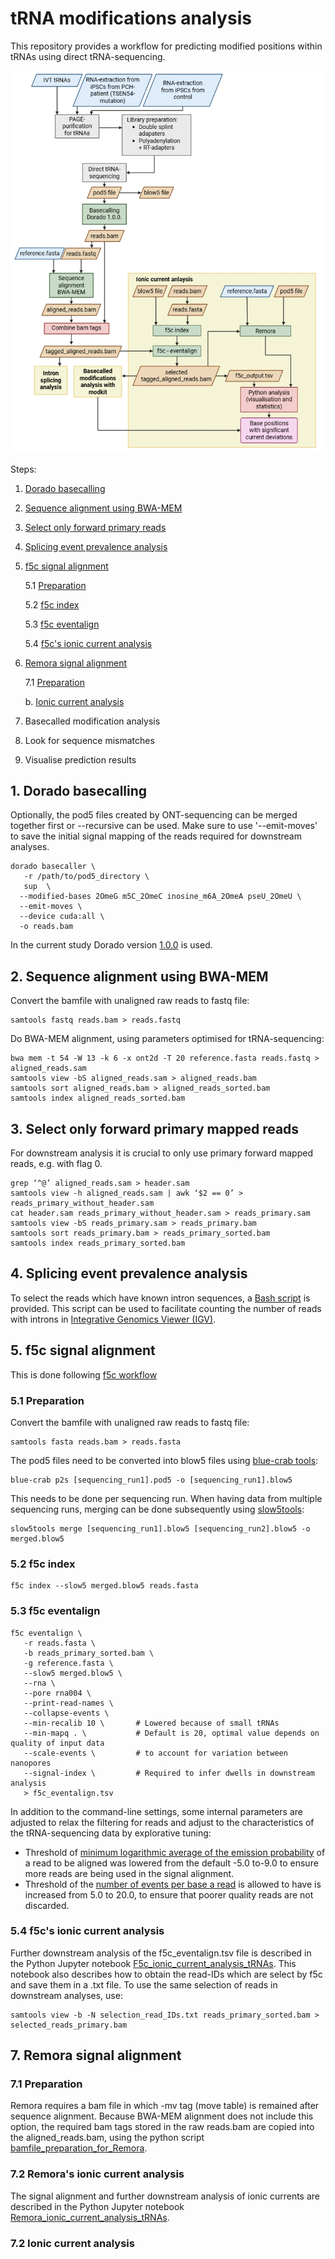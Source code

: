 # tRNA modifications analysis
This repository provides a workflow for predicting modified positions within tRNAs using direct tRNA-sequencing.

<img src="workflow.jpg" alt="Workflow of tRNA modifications analysis" width="500">

Steps:
1. [Dorado basecalling](#1-dorado-basecalling)
2. [Sequence alignment using BWA-MEM](#2-sequence-alignment-using-bwa-mem)
3. [Select only forward primary reads](#3-select-only-forward-primary-reads)
4. [Splicing event prevalence analysis](#4-splicing-event-prevalence-analysis)
5. [f5c signal alignment](#5-f5c-signal-alignment)
   
   5.1 [Preparation](#51-preparation)
   
   5.2 [f5c index](#52-f5c-index)
   
   5.3 [f5c eventalign](#53-f5c-eventalign)
   
   5.4 [f5c's ionic current analysis](#54-f5cs-ionic-current-analysis)
   
7. [Remora signal alignment](#remora-signal-alignment)
   
   7.1 [Preparation](#71-remora-signal-alignment)
   
   b. [Ionic current analysis](#72-ionic-current-analysis)
   
9. Basecalled modification analysis
10. Look for sequence mismatches
11. Visualise prediction results

## 1. Dorado basecalling
Optionally, the pod5 files created by ONT-sequencing can be merged together first or --recursive can be used. 
Make sure to use '--emit-moves' to save the initial signal mapping of the reads required for downstream analyses.
```
dorado basecaller \
   -r /path/to/pod5_directory \
   sup  \
  --modified-bases 2OmeG m5C_2OmeC inosine_m6A_2OmeA pseU_2OmeU \
  --emit-moves \
  --device cuda:all \
  -o reads.bam
```
In the current study Dorado version [1.0.0](https://github.com/nanoporetech/dorado/releases/tag/v1.0.0) is used. 

## 2. Sequence alignment using BWA-MEM
Convert the bamfile with unaligned raw reads to fastq file:
```
samtools fastq reads.bam > reads.fastq
```
Do BWA-MEM alignment, using parameters optimised for tRNA-sequencing:
```
bwa mem -t 54 -W 13 -k 6 -x ont2d -T 20 reference.fasta reads.fastq > aligned_reads.sam
samtools view -bS aligned_reads.sam > aligned_reads.bam
samtools sort aligned_reads.bam > aligned_reads_sorted.bam
samtools index aligned_reads_sorted.bam
```
## 3. Select only forward primary mapped reads
For downstream analysis it is crucial to only use primary forward mapped reads, e.g. with flag 0.
```
grep ‘^@’ aligned_reads.sam > header.sam
samtools view -h aligned_reads.sam | awk ‘$2 == 0’ > reads_primary_without_header.sam
cat header.sam reads_primary_without_header.sam > reads_primary.sam
samtools view -bS reads_primary.sam > reads_primary.bam
samtools sort reads_primary.bam > reads_primary_sorted.bam
samtools index reads_primary_sorted.bam
```

## 4. Splicing event prevalence analysis
To select the reads which have known intron sequences, a [Bash script](filter_intron_containing_tRNA_reads.sh) is provided. This script can be used to facilitate counting the number of reads with introns in [Integrative Genomics Viewer (IGV)](https://igv.org/). 

## 5. f5c signal alignment
This is done following [f5c workflow](https://github.com/hasindu2008/f5c?tab=readme-ov-file#usage)

### 5.1 Preparation
Convert the bamfile with unaligned raw reads to fastq file:
```
samtools fasta reads.bam > reads.fasta
```
The pod5 files need to be converted into blow5 files using [blue-crab tools](https://github.com/Psy-Fer/blue-crab):
```
blue-crab p2s [sequencing_run1].pod5 -o [sequencing_run1].blow5
```
This needs to be done per sequencing run. When having data from multiple sequencing runs, merging can be done subsequently using [slow5tools](https://github.com/hasindu2008/slow5tools):
```
slow5tools merge [sequencing_run1].blow5 [sequencing_run2].blow5 -o merged.blow5
```
### 5.2 f5c index
```
f5c index --slow5 merged.blow5 reads.fasta
```
### 5.3 f5c eventalign
```
f5c eventalign \
   -r reads.fasta \
   -b reads_primary_sorted.bam \
   -g reference.fasta \
   --slow5 merged.blow5 \
   --rna \
   --pore rna004 \
   --print-read-names \
   --collapse-events \
   --min-recalib 10 \       # Lowered because of small tRNAs  
   --min-mapq . \           # Default is 20, optimal value depends on quality of input data
   --scale-events \         # to account for variation between nanopores
   --signal-index \         # Required to infer dwells in downstream analysis
   > f5c_eventalign.tsv
```
In addition to the command-line settings, some internal parameters are adjusted to relax the filtering for reads and adjust to the characteristics of the tRNA-sequencing data by explorative tuning:
- Threshold of [minimum logarithmic average of the emission probability](https://github.com/hasindu2008/f5c/blob/a88df46949148d2e82b431f745bef0c32a396637/src/align.c#L199) of a read to be aligned was lowered from the default -5.0 to-9.0 to ensure more reads are being used in the signal alignment.
- Threshold of the [number of events per base a read](https://github.com/hasindu2008/f5c/blob/a88df46949148d2e82b431f745bef0c32a396637/src/f5c.c#L799) is allowed to have is increased from 5.0 to 20.0, to ensure that poorer quality reads are not discarded.

### 5.4 f5c's ionic current analysis 
Further downstream analysis of the f5c_eventalign.tsv file is described in the Python Jupyter notebook [F5c_ionic_current_analysis_tRNAs](F5c_ionic_current_analysis_tRNAs.ipynb). This notebook also describes how to obtain the read-IDs which are select by f5c and save them in a .txt file. To use the same selection of reads in downstream analyses, use:
```
samtools view -b -N selection_read_IDs.txt reads_primary_sorted.bam > selected_reads_primary.bam
```
## 7. Remora signal alignment
### 7.1 Preparation
Remora requires a bam file in which -mv tag (move table) is remained after sequence alignment. Because BWA-MEM alignment does not include this option, the required bam tags stored in the raw reads.bam are copied into the aligned_reads.bam, using the python script [bamfile_preparation_for_Remora](bamfile_preparation_for_Remora.py).

### 7.2 Remora's ionic current analysis
The signal alignment and further downstream analysis of ionic currents are described in the Python Jupyter notebook [Remora_ionic_current_analysis_tRNAs](Remora_ionic_current_analysis_tRNAs.ipynb). 

### 7.2 Ionic current analysis
